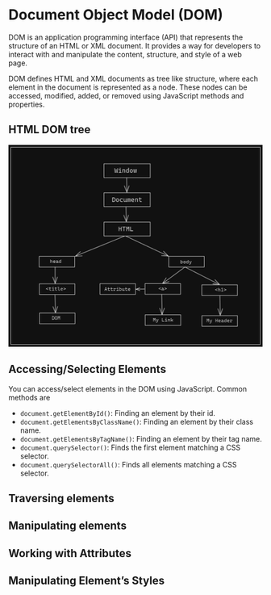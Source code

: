 # Document Object Model (DOM)

DOM is an application programming interface (API) that represents the structure of an HTML or XML document. It provides a way for developers to interact with and manipulate the content, structure, and style of a web page.

DOM defines HTML and XML documents as tree like structure, where each element in the document is represented as a node. These nodes can be accessed, modified, added, or removed using JavaScript methods and properties.

## HTML DOM tree

![DOM](./DOM.png)

## Accessing/Selecting Elements

You can access/select elements in the DOM using JavaScript. Common methods are

- `document.getElementById()`: Finding an element by their id.
- `document.getElementsByClassName()`: Finding an element by their class name.
- `document.getElementsByTagName()`: Finding an element by their tag name.
- `document.querySelector()`: Finds the first element matching a CSS selector.
- `document.querySelectorAll()`: Finds all elements matching a CSS selector.

## Traversing elements

## Manipulating elements

## Working with Attributes

## Manipulating Element’s Styles
